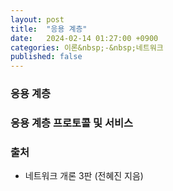 ```yaml
---
layout: post
title:  "응용 계층"
date:   2024-02-14 01:27:00 +0900
categories: 이론&nbsp;-&nbsp;네트워크
published: false
---
```


### 응용 계층
### 응용 계층 프로토콜 및 서비스

### 출처

- 네트워크 개론 3판 (전혜진 지음)